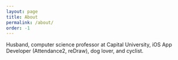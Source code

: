 ```yaml
---
layout: page
title: About
permalink: /about/
order: -1
---
```


Husband, computer science professor at Capital University, iOS App Developer (Attendance2, reDraw), dog lover, and cyclist.